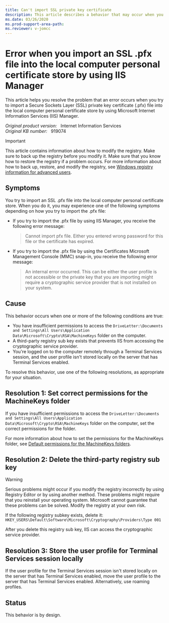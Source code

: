 ```yaml
---
title: Can't import SSL private key certificate
description: This article describes a behavior that may occur when you try to import an SSL private key certificate (.pfx) file into the local computer personal certificate store.
ms.date: 03/26/2020
ms.prod-support-area-path: 
ms.reviewer: v-jomcc
---
```

# Error when you import an SSL .pfx file into the local computer personal certificate store by using IIS Manager

This article helps you resolve the problem that an error occurs when you try to import a Secure Sockets Layer (SSL) private key certificate (.pfx) file into the local computer personal certificate store by using Microsoft Internet Information Services (IIS) Manager.

_Original product version:_ &nbsp;  Internet Information Services  
_Original KB number:_ &nbsp; 919074

> [!IMPORTANT]
> This article contains information about how to modify the registry. Make sure to back up the registry before you modify it. Make sure that you know how to restore the registry if a problem occurs. For more information about how to back up, restore, and modify the registry, see [Windows registry information for advanced users](https://support.microsoft.com/help/256986).

## Symptoms

You try to import an SSL .pfx file into the local computer personal certificate store. When you do it, you may experience one of the following symptoms depending on how you try to import the .pfx file:

- If you try to import the .pfx file by using IIS Manager, you receive the following error message:

    > Cannot import pfx file. Either you entered wrong password for this file or the certificate has expired.

- If you try to import the .pfx file by using the Certificates Microsoft Management Console (MMC) snap-in, you receive the following error message:

    > An internal error occurred. This can be either the user profile is not accessible or the private key that you are importing might require a cryptographic service provider that is not installed on your system.

## Cause

This behavior occurs when one or more of the following conditions are true:

- You have insufficient permissions to access the `DriveLetter:\Documents and Settings\All Users\Application Data\Microsoft\Crypto\RSA\MachineKeys` folder on the computer.
- A third-party registry sub key exists that prevents IIS from accessing the cryptographic service provider.
- You're logged on to the computer remotely through a Terminal Services session, and the user profile isn't stored locally on the server that has Terminal Services enabled.

To resolve this behavior, use one of the following resolutions, as appropriate for your situation.

## Resolution 1: Set correct permissions for the MachineKeys folder

If you have insufficient permissions to access the `DriveLetter:\Documents and Settings\All Users\Application Data\Microsoft\Crypto\RSA\MachineKeys` folder on the computer, set the correct permissions for the folder.

For more information about how to set the permissions for the MachineKeys folder, see [Default permissions for the MachineKeys folders](https://support.microsoft.com/help/278381).

## Resolution 2: Delete the third-party registry sub key

> [!WARNING]
> Serious problems might occur if you modify the registry incorrectly by using Registry Editor or by using another method. These problems might require that you reinstall your operating system. Microsoft cannot guarantee that these problems can be solved. Modify the registry at your own risk.

If the following registry subkey exists, delete it:  
`HKEY_USERS\Default\Software\Microsoft\Cryptography\Providers\Type 001`

After you delete this registry sub key, IIS can access the cryptographic service provider.

## Resolution 3: Store the user profile for Terminal Services session locally

If the user profile for the Terminal Services session isn't stored locally on the server that has Terminal Services enabled, move the user profile to the server that has Terminal Services enabled. Alternatively, use roaming profiles.

## Status

This behavior is by design.
